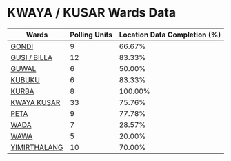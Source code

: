 
# KWAYA / KUSAR Wards Data

| Wards | Polling Units | Location Data Completion (%) |
| ---- | ----- | ------- |
| [GONDI](./wards/1851-gondi) | 9 | 66.67% |
| [GUSI / BILLA](./wards/1852-gusi-/-billa) | 12 | 83.33% |
| [GUWAL](./wards/1853-guwal) | 6 | 50.00% |
| [KUBUKU](./wards/1854-kubuku) | 6 | 83.33% |
| [KURBA](./wards/1855-kurba) | 8 | 100.00% |
| [KWAYA KUSAR](./wards/1856-kwaya-kusar) | 33 | 75.76% |
| [PETA](./wards/1857-peta) | 9 | 77.78% |
| [WADA](./wards/1858-wada) | 7 | 28.57% |
| [WAWA](./wards/1859-wawa) | 5 | 20.00% |
| [YIMIRTHALANG](./wards/1860-yimirthalang) | 10 | 70.00% |




